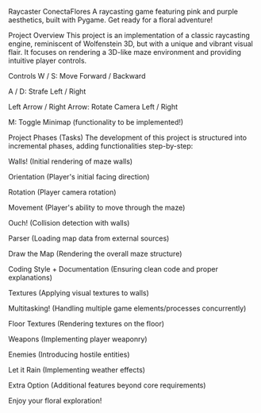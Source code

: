 Raycaster ConectaFlores
A raycasting game featuring pink and purple aesthetics, built with Pygame. Get ready for a floral adventure!

Project Overview
This project is an implementation of a classic raycasting engine, reminiscent of Wolfenstein 3D, but with a unique and vibrant visual flair. It focuses on rendering a 3D-like maze environment and providing intuitive player controls.

Controls
W / S: Move Forward / Backward

A / D: Strafe Left / Right

Left Arrow / Right Arrow: Rotate Camera Left / Right

M: Toggle Minimap (functionality to be implemented!)

Project Phases (Tasks)
The development of this project is structured into incremental phases, adding functionalities step-by-step:

Walls! (Initial rendering of maze walls)

Orientation (Player's initial facing direction)

Rotation (Player camera rotation)

Movement (Player's ability to move through the maze)

Ouch! (Collision detection with walls)

Parser (Loading map data from external sources)

Draw the Map (Rendering the overall maze structure)

Coding Style + Documentation (Ensuring clean code and proper explanations)

Textures (Applying visual textures to walls)

Multitasking! (Handling multiple game elements/processes concurrently)

Floor Textures (Rendering textures on the floor)

Weapons (Implementing player weaponry)

Enemies (Introducing hostile entities)

Let it Rain (Implementing weather effects)

Extra Option (Additional features beyond core requirements)

Enjoy your floral exploration!







